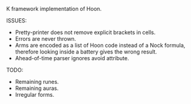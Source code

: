 K framework implementation of Hoon.

ISSUES:
 - Pretty-printer does not remove explicit brackets in cells.
 - Errors are never thrown.
 - Arms are encoded as a list of Hoon code instead of a Nock formula, therefore looking inside a battery gives the wrong result.
 - Ahead-of-time parser ignores avoid attribute.

TODO:
 - Remaining runes.
 - Remaining auras.
 - Irregular forms.
